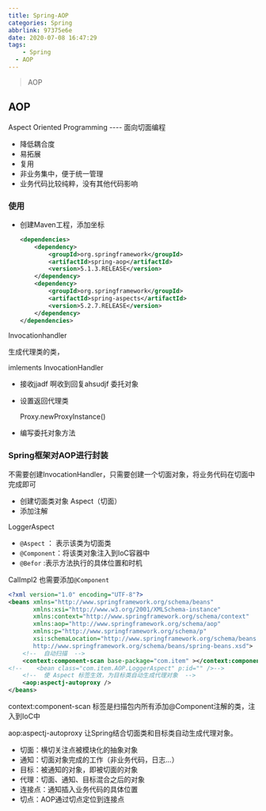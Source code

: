 ```yaml
---
title: Spring-AOP
categories: Spring
abbrlink: 97375e6e
date: 2020-07-08 16:47:29
tags: 
	- Spring
  - AOP
---
```


> AOP

<!-- more -->
## AOP

Aspect Oriented Programming  ---- 面向切面编程

- 降低耦合度
- 易拓展
- 复用
- 非业务集中，便于统一管理
- 业务代码比较纯粹，没有其他代码影响

### 使用

- 创建Maven工程，添加坐标

  ```xml
  <dependencies>
      <dependency>
          <groupId>org.springframework</groupId>
          <artifactId>spring-aop</artifactId>
          <version>5.1.3.RELEASE</version>
      </dependency>
      <dependency>
          <groupId>org.springframework</groupId>
          <artifactId>spring-aspects</artifactId>
          <version>5.2.7.RELEASE</version>
      </dependency>
  </dependencies>
  ```

Invocationhandler

  生成代理类的类，

  imlements InvocationHandler

  - 接收jjadf 啊收到回复ahsudjf 委托对象

  - 设置返回代理类

    Proxy.newProxyInstance()

  - 编写委托对象方法

### Spring框架对AOP进行封装

不需要创建InvocationHandler，只需要创建一个切面对象，将业务代码在切面中完成即可

- 创建切面类对象 Aspect（切面）
- 添加注解

LoggerAspect

- `@Aspect` ： 表示该类为切面类
- `@Component`：将该类对象注入到IoC容器中
- `@Befor` :表示方法执行的具体位置和时机  

CalImpl2 也需要添加`@Component`



```xml
<?xml version="1.0" encoding="UTF-8"?>
<beans xmlns="http://www.springframework.org/schema/beans"
       xmlns:xsi="http://www.w3.org/2001/XMLSchema-instance"
       xmlns:context="http://www.springframework.org/schema/context"
       xmlns:aop="http://www.springframework.org/schema/aop"
       xmlns:p="http://www.springframework.org/schema/p"
       xsi:schemaLocation="http://www.springframework.org/schema/beans
       http://www.springframework.org/schema/beans/spring-beans.xsd">
    <!--  自动扫描  -->
    <context:component-scan base-package="com.item" ></context:component-scan>
<!--    <bean class="com.item.AOP.LoggerAspect" p:id="" />-->
    <!--  使 Aspect 标签生效，为目标类自动生成代理对象  -->
    <aop:aspectj-autoproxy />
</beans>
```

context:component-scan 标签是扫描包内所有添加@Component注解的类，注入到IoC中

aop:aspectj-autoproxy 让Spring结合切面类和目标类自动生成代理对象。

- 切面：横切关注点被模块化的抽象对象
- 通知：切面对象完成的工作（非业务代码，日志...）
- 目标：被通知的对象，即被切面的对象
- 代理：切面、通知、目标混合之后的对象
- 连接点：通知插入业务代码的具体位置
- 切点：AOP通过切点定位到连接点

